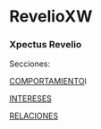 # RevelioXW
### Xpectus Revelio 

Secciones:

[COMPORTAMIENTO](https://ricardometrics.github.io/RevelioXW/comportamiento.htm "COMPORTAMIENTO")l

[INTERESES](https://ricardometrics.github.io/RevelioXW/intereses.html "INTERESES")

[RELACIONES](https://ricardometrics.github.io/RevelioXW/relaciones.html "RELACIONES")
